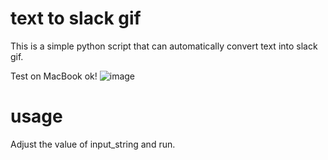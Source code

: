 # text to slack gif

This is a simple python script that can automatically convert text into slack gif.

Test on MacBook ok!
![image](https://raw.githubusercontent.com/PttCodingMan/text_to_slack_gif/master/result.gif)

# usage
Adjust the value of input_string and run.
